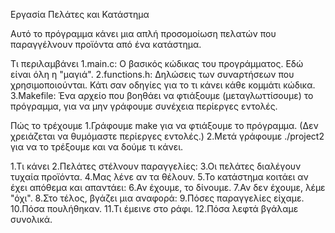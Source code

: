 Εργασία Πελάτες και Κατάστημα

Αυτό το πρόγραμμα κάνει μια απλή προσομοίωση πελατών που παραγγέλνουν προϊόντα από ένα κατάστημα. 

Τι περιλαμβάνει
1.main.c: Ο βασικός κώδικας του προγράμματος. Εδώ είναι όλη η "μαγιά".
2.functions.h: Δηλώσεις των συναρτήσεων που χρησιμοποιούνται. Κάτι σαν οδηγίες για το τι κάνει κάθε κομμάτι κώδικα.
3.Makefile: Ένα αρχείο που βοηθάει να φτιάξουμε (μεταγλωττίσουμε) το πρόγραμμα, για να μην γράφουμε συνέχεια περίεργες εντολές.

Πώς το τρέχουμε
1.Γράφουμε make για να φτιάξουμε το πρόγραμμα. (Δεν χρειάζεται να θυμόμαστε περίεργες εντολές.)
2.Μετά γράφουμε ./project2 για να το τρέξουμε και να δούμε τι κάνει.

1.Τι κάνει
2.Πελάτες στέλνουν παραγγελίες:
3.Οι πελάτες διαλέγουν τυχαία προϊόντα.
4.Μας λένε αν τα θέλουν.
5.Το κατάστημα κοιτάει αν έχει απόθεμα και απαντάει:
6.Αν έχουμε, το δίνουμε.
7.Αν δεν έχουμε, λέμε "όχι".
8.Στο τέλος, βγάζει μια αναφορά:
9.Πόσες παραγγελίες είχαμε.
10.Πόσα πουλήθηκαν.
11.Τι έμεινε στο ράφι.
12.Πόσα λεφτά βγάλαμε συνολικά.



